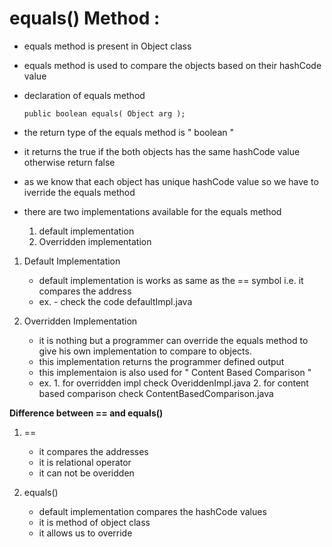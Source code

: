 # equals() Method :

  - equals method is present in Object class
  - equals method is used to compare the objects based on their hashCode value
  - declaration of equals method

        public boolean equals( Object arg );

  - the return type of the equals method is " boolean "
  - it returns the true if the both objects has the same hashCode value otherwise return false

  - as we know that each object has unique hashCode value so we have to iverride the equals method

  - there are two implementations available for the equals method
      1. default implementation
      2. Overridden implementation

  1. Default Implementation
       - default implementation is works as same as the == symbol i.e. it compares the address
       - ex.
             - check the code  defaultImpl.java 
      
  2. Overridden Implementation
       - it is nothing but a programmer can override the equals method to give his own implementation to compare to objects.
       - this implementation returns the programmer defined output
       - this implementaion is also used for " Content Based Comparison "
       - ex.
             1. for overridden impl check  OveriddenImpl.java 
             2. for content based comparison check ContentBasedComparison.java 

**Difference between == and equals()**

1. ==
     - it compares the addresses
     - it is  relational operator
     - it can not be overidden
  
2. equals()
     - default implementation compares the hashCode values
     - it is method of object class
     - it allows us to override


